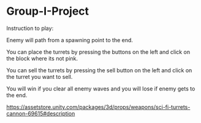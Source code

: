 # Group-I-Project
Instruction to play:

Enemy will path from a spawning point to the end.

You can place the turrets by pressing the buttons on the left and click on the block where its not pink.

You can sell the turrets by pressing the sell button on the left and click on the turret you want to sell.

You will win if you clear all enemy waves and you will lose if enemy gets to the end.


https://assetstore.unity.com/packages/3d/props/weapons/sci-fi-turrets-cannon-69615#description
